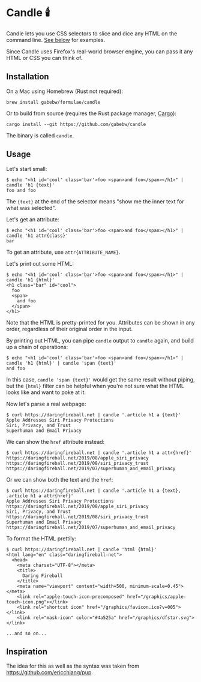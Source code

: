 # Candle :candle:

Candle lets you use CSS selectors to slice and dice any HTML on the command
line. [See below](#usage) for examples.

Since Candle uses Firefox's real-world browser engine, you can pass it any HTML
or CSS you can think of.

## Installation

On a Mac using Homebrew (Rust not required):

    brew install gabebw/formulae/candle

Or to build from source (requires the Rust package manager,
[Cargo](https://doc.rust-lang.org/cargo/getting-started/installation.html)):

    cargo install --git https://github.com/gabebw/candle

The binary is called `candle`.

## Usage

Let's start small:

    $ echo "<h1 id='cool' class='bar'>foo <span>and foo</span></h1>" | candle 'h1 {text}'
    foo and foo

The `{text}` at the end of the selector means "show me the inner text for what was selected".

Let's get an attribute:

    $ echo "<h1 id='cool' class='bar'>foo <span>and foo</span></h1>" | candle 'h1 attr{class}'
    bar

To get an attribute, use `attr{ATTRIBUTE_NAME}`.

Let's print out some HTML:

    $ echo "<h1 id='cool' class='bar'>foo <span>and foo</span></h1>" | candle 'h1 {html}'
    <h1 class="bar" id="cool">
      foo
      <span>
        and foo
      </span>
    </h1>

Note that the HTML is pretty-printed for you. Attributes can be shown in any
order, regardless of their original order in the input.

By printing out HTML, you can pipe `candle` output to `candle` again, and build
up a chain of operations:

    $ echo "<h1 id='cool' class='bar'>foo <span>and foo</span></h1>" | candle 'h1 {html}' | candle 'span {text}'
    and foo

In this case, `candle 'span {text}'` would get the same result without piping,
but the `{html}` filter can be helpful when you're not sure what the HTML looks
like and want to poke at it.

Now let's parse a real webpage:

    $ curl https://daringfireball.net | candle '.article h1 a {text}'
    Apple Addresses Siri Privacy Protections
    Siri, Privacy, and Trust
    Superhuman and Email Privacy

We can show the `href` attribute instead:

    $ curl https://daringfireball.net | candle '.article h1 a attr{href}'
    https://daringfireball.net/2019/08/apple_siri_privacy
    https://daringfireball.net/2019/08/siri_privacy_trust
    https://daringfireball.net/2019/07/superhuman_and_email_privacy

Or we can show both the text and the `href`:

    $ curl https://daringfireball.net | candle '.article h1 a {text}, .article h1 a attr{href}'
    Apple Addresses Siri Privacy Protections
    https://daringfireball.net/2019/08/apple_siri_privacy
    Siri, Privacy, and Trust
    https://daringfireball.net/2019/08/siri_privacy_trust
    Superhuman and Email Privacy
    https://daringfireball.net/2019/07/superhuman_and_email_privacy

To format the HTML prettily:

    $ curl https://daringfireball.net | candle 'html {html}'
    <html lang="en" class="daringfireball-net">
      <head>
        <meta charset="UTF-8"></meta>
        <title>
          Daring Fireball
        </title>
        <meta name="viewport" content="width=500, minimum-scale=0.45"></meta>
        <link rel="apple-touch-icon-precomposed" href="/graphics/apple-touch-icon.png"></link>
        <link rel="shortcut icon" href="/graphics/favicon.ico?v=005"></link>
        <link rel="mask-icon" color="#4a525a" href="/graphics/dfstar.svg"></link>

    ...and so on...

## Inspiration

The idea for this as well as the syntax was taken from
https://github.com/ericchiang/pup.
